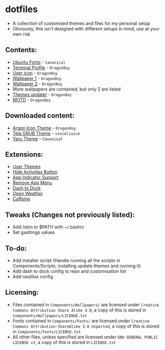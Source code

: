 # dotfiles
 - A collection of customised themes and files for my personal setup
 - Obviously, this isn't designed with different setups in mind, use at your own risk

## Contents:
 - [Ubuntu Fonts](https://design.ubuntu.com/font/) - `Canonical`
 - [Terminal Profile](https://github.com/Dragon8oy/dotfiles/blob/master/Components/Misc/terminal-profile.dconf) - `Dragon8oy`
 - [User icon](https://github.com/Dragon8oy/dotfiles/blob/master/Components/Misc/UserIcon.png) - `Dragon8oy`
 - [Wallpaper 1](https://github.com/Dragon8oy/dotfiles/blob/master/Components/Wallpapers/RiverMountains.png) - `Dragon8oy`
 - [Wallpaper 2](https://github.com/Dragon8oy/dotfiles/blob/master/Components/Wallpapers/NightMountains.png) - `Dragon8oy`
 - More wallpapers are contained, but only 2 are listed
 - [Themes updater](https://github.com/Dragon8oy/dotfiles/blob/master/Components/update-themes) - `Dragon8oy`
 - [MOTD](https://github.com/Dragon8oy/dotfiles/tree/master/Components/motd/update-motd.d) - `Dragon8oy`

## Downloaded content:
 - [Argon Icon Theme](https://github.com/Dragon8oy/argon-icon-theme) - `Dragon8oy`
 - [Tela GRUB Theme](https://github.com/vinceliuice/grub2-themes) - `vinceliuice`
 - [Yaru Theme](https://github.com/ubuntu/yaru) - `Canonical`

## Extensions:
 - [User Themes](https://extensions.gnome.org/extension/19/user-themes/)
 - [Hide Activities Button](https://extensions.gnome.org/extension/744/hide-activities-button/)
 - [App Indicator Support](https://extensions.gnome.org/extension/615/appindicator-support/)
 - [Remove App Menu](https://extensions.gnome.org/extension/591/remove-app-menu/)
 - [Dash to Dock](https://extensions.gnome.org/extension/307/dash-to-dock/)
 - [Open Weather](https://extensions.gnome.org/extension/750/openweather/)
 - [Caffeine](https://extensions.gnome.org/extension/517/caffeine/)

## Tweaks (Changes not previously listed):
 - Add /sbin to $PATH with ~/.bashrc
 - Set gsettings values

## To-do:
 - Add installer script (Handle running all the scripts in Components/Scripts, installing update-themes and running it)
 - Add dash to dock config to repo and customisation list
 - Add nautilus config

## Licensing:
 - Files contained in `Components/Wallpapers/` are licensed under `Creative Commons Attribution Share Alike 4.0`, a copy of this is stored in `Components/Wallpapers/LICENSE.txt`
 - Fonts contained in `Components/Fonts/` are licensed under `Creative Commons Attribution-ShareAlike 3.0 Unported`, a copy of this is stored in `Components/Fonts/LICENSE.txt`
 - All other files, unless specified are licensed under `GNU GENERAL PUBLIC LICENSE v3`, a copy of this is stored in `LICENSE.txt`
